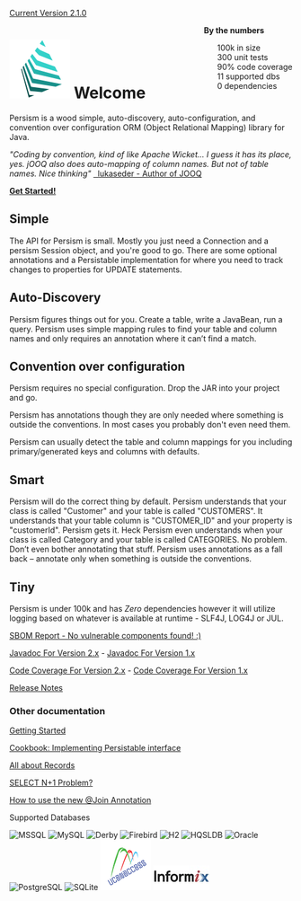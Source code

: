 [Current Version 2.1.0](release-notes.md)

<div style="float: right">
<span style="font-weight: bold">By the numbers</span>
<ul> 
<li style="list-style-type:none;">
100k in size
</li>
<li style="list-style-type:none;">
300 unit tests
</li>
<li style="list-style-type:none;">
90% code coverage
</li>
<li style="list-style-type:none;">
11 supported dbs
</li>
<li style="list-style-type:none;">
0 dependencies
</li>
</ul> 
</div>

# ![](img/logo2.png) Welcome 
Persism is a wood simple, auto-discovery, auto-configuration, and convention over configuration ORM (Object Relational Mapping) library for Java.

<span style="font-style: italic"> "Coding by convention, kind of like Apache Wicket... I guess it has its place, yes. jOOQ also does auto-mapping of column names. But not of table names. Nice thinking" </span>
<a href="https://www.reddit.com/r/java/comments/1hxgrc/jooqs_reason_for_being_compared_to_jpa_linq_jdbc/cb1hgnw/">&nbsp; lukaseder - Author of JOOQ</a>

[**Get Started!**](/manual2.md)


## Simple

The API for Persism is small. Mostly you just need a Connection and a persism Session object, and you're good to go. 
There are some optional annotations and a Persistable implementation for where you need to track changes to properties for UPDATE statements.

## Auto-Discovery
Persism figures things out for you. Create a table, write a JavaBean, run a query. Persism uses simple mapping rules to find your table and column names and only requires an annotation where it can’t find a match.

## Convention over configuration
Persism requires no special configuration. Drop the JAR into your project and go.

Persism has annotations though they are only needed where something is outside the conventions. In most cases you probably don't even need them.

Persism can usually detect the table and column mappings for you including primary/generated keys and columns with defaults.

## Smart
Persism will do the correct thing by default. Persism understands that your class is called 
"Customer" and your table is called "CUSTOMERS". It understands that your table column is 
"CUSTOMER_ID" and your property is "customerId". Persism gets it. Heck Persism even understands 
when your class is called Category and your table is called CATEGORIES. No problem. 
Don’t even bother annotating that stuff. Persism uses annotations as a fall back – 
annotate only when something is outside the conventions.

## Tiny
Persism is under 100k and has *Zero* dependencies however it will utilize logging based on whatever is available 
at runtime - SLF4J, LOG4J or JUL.

[SBOM Report - No vulnerable components found! :)](https://sbom.lift.sonatype.com/report/T1-a0368c8f29fdaa555824-66b418a0fe091-1648406946-e5c74ce579764856a8195d8633609be0)

[Javadoc For Version 2.x](/javadoc/persism2/index.html) - [Javadoc For Version 1.x](/javadoc/persism1/index.html)

[Code Coverage For Version 2.x](/coverage/persism2/index.html) - [Code Coverage For Version 1.x](/coverage/persism1/index.html)

[Release Notes](/release-notes.md)

### Other documentation

[Getting Started](/manual2.md)

[Cookbook: Implementing Persistable interface](cookbook-persistable.md)

[All about Records](records.md)

[SELECT N+1 Problem?](n+1.md)

[How to use the new @Join Annotation](join.md)

Supported Databases

![MSSQL](img/mssql.png) ![MySQL](img/mysql.png) ![Derby](img/derby.png) ![Firebird](img/firebird.png) ![H2](img/h2.png) ![HQSLDB](img/hsqldb.jpg) ![Oracle](img/oracle.png) ![PostgreSQL](img/postgresql.png) ![SQLite](img/sqlite.png) ![UCanAccess](img/ucanaccess.png) ![Informix](img/informix.jpg)
